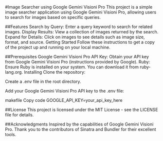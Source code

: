 
#Image Searcher using Google Gemini Visioni Pro
This project is a simple image searcher application using Google Gemini Visioni Pro, allowing users to search for images based on specific queries.

##Features
Search by Query: Enter a query keyword to search for related images.
Display Results: View a collection of images returned by the search.
Expand for Details: Click on images to see details such as image size, format, and source.
Getting Started
Follow these instructions to get a copy of the project up and running on your local machine.

##Prerequisites
Google Gemini Visioni Pro API Key: Obtain your API key from Google Gemini Visioni Pro (instructions provided by Google).
Ruby: Ensure Ruby is installed on your system. You can download it from ruby-lang.org.
Installing
Clone the repository:




Create a .env file in the root directory.

Add your Google Gemini Visioni Pro API key to the .env file:

makefile
Copy code
GOOGLE_API_KEY=your_api_key_here

##License
This project is licensed under the MIT License - see the LICENSE file for details.

##Acknowledgments
Inspired by the capabilities of Google Gemini Visioni Pro.
Thank you to the contributors of Sinatra and Bundler for their excellent tools.
